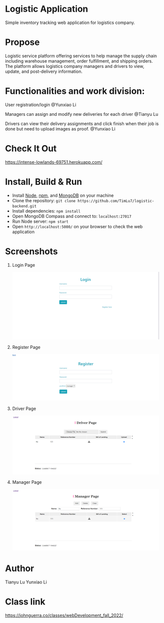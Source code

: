 # Logistic Application

Simple inventory tracking web application for logistics company.

# Propose

Logistic service platform offering services to help manage the supply chain including warehouse management, order fulfillment, and shipping orders. The platform allows logistics company managers and drivers to view, update, and post-delivery information.

# Functionalities and work division:

User registration/login @Yunxiao Li

Managers can assign and modify new deliveries for each driver @Tianyu Lu

Drivers can view their delivery assignments and click finish when their job is done but need to upload images as proof. @Yunxiao Li

# Check It Out

https://intense-lowlands-69751.herokuapp.com/

# Install, Build & Run

- Install [Node](https://nodejs.org), [npm](https://www.npmjs.com), and [MongoDB](https://www.mongodb.com/) on your machine
- Clone the repository: `git clone https://github.com/TimLu7/logistic-backend.git`
- Install dependencies: `npm install`
- Open MongoDB Compass and connect to: `localhost:27017`
- Run Node server: `npm start`
- Open `http://localhost:5000/` on your browser to check the web application

# Screenshots

1. Login Page

   ![screen shot1](screenshots/login.PNG)

2. Register Page

   ![screen shot1](screenshots/register.PNG)

3. Driver Page

   ![screen shot1](screenshots/driver.PNG)

4. Manager Page

   ![screen shot1](screenshots/manager.PNG)

# Author

Tianyu Lu
Yunxiao Li

# Class link

https://johnguerra.co/classes/webDevelopment_fall_2022/
